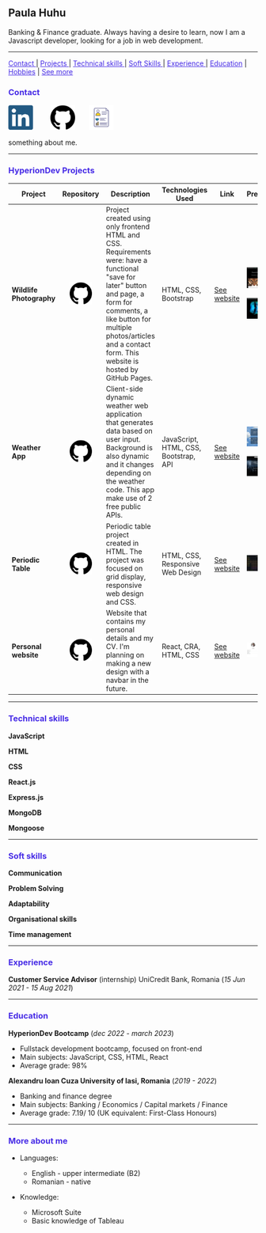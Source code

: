## Paula Huhu

Banking & Finance graduate. Always having a desire to learn, now I am a Javascript developer, looking for a job in web development.

---

<a href="#contact" style="color: #472CE6">Contact </a> | <a href="#projects" style="color: #472CE6">Projects </a> | <a href="#technical-skills" style="color: #472CE6">Technical skills </a> | <a href="#soft-skills" style="color: #472CE6">Soft Skills </a> | <a href="#experience" style="color: #472CE6">Experience </a> | <a href="#education" style="color: #472CE6">Education</a> | <a href="#hobbies" style="color: #472CE6">Hobbies</a> | <a href="#more" style="color: #472CE6">See more</a>

### <p id="contact" style="color: #472CE6">Contact</p>

<a href="https://www.linkedin.com/in/paula-huhu/"><img src="logos/linkedin.png" width="50"></a> &nbsp; &nbsp; &nbsp; &nbsp; <a href="https://github.com/PaulaHh"><img src="logos/github.png" width="50"></a>&nbsp; &nbsp; &nbsp; &nbsp;<a href="https://paulahuhu.com"><img src="logos/mywebsite.png" width="50"></a> 

something about me.

***


### <p id="projects" style="color: #472CE6">HyperionDev Projects</p>

| Project | Repository | Description | Technologies Used | Link | Preview |
| --- | --- | --- | --- | --- | --- |
| **Wildlife Photography** |&nbsp; &nbsp;  <a href="https://github.com/PaulaHh/PaulaHh.github.io"><img src="logos/github.png" width="45"></a> | Project created using only frontend HTML and CSS. Requirements were: have a functional "save for later" button and page, a form for comments, a like button for multiple photos/articles and a contact form. This website is hosted by GitHub Pages.| HTML, CSS, Bootstrap | <a href="https://github.com/PaulaHh/PaulaHh.github.io">See website</a> | <img src="./previews/wildlife-website.jpg">&nbsp; <img src="./previews/wildlife-website_2.jpg"> |
| **Weather App** |&nbsp; &nbsp;  <a href="https://github.com/PaulaHh/weather-app"><img src="logos/github.png" width="45"></a> | Client-side dynamic weather web application that generates data based on user input. Background is also dynamic and it changes depending on the weather code. This app make use of 2 free public APIs. | JavaScript, HTML, CSS, Bootstrap, API | <a href="link">See website</a> | <img src="./previews/weatherApp.jpg">&nbsp; <img src="./previews/weatherApp_2.jpg"> |
| **Periodic Table** |&nbsp; &nbsp;  <a href="https://github.com/PaulaHh/periodic-table"><img src="logos/github.png" width="45"></a> | Periodic table project created in HTML. The project was focused on grid display, responsive web design and CSS. | HTML, CSS, Responsive Web Design | <a href="link">See website</a> | <img src="./previews/periodicTable.jpg"> |
| **Personal website** | &nbsp; &nbsp;  <a href="https://github.com/PaulaHh/personal-website"><img src="logos/github.png" width="45"></a>  | Website that contains my personal details and my CV. I'm planning on making a new design with a navbar in the future. | React, CRA, HTML, CSS | <a href="https://www.paulahuhu.com/">See website</a> | <img src="./previews/myWebsite.jpg"> |


---

### <p id="technical-skills" style="color: #472CE6">Technical skills</p>
**JavaScript**

**HTML**

**CSS**

**React.js**

**Express.js**

**MongoDB**

**Mongoose**

---

### <p id="soft-skills" style="color: #472CE6">Soft skills</p>

**Communication**

**Problem Solving**

**Adaptability**

**Organisational skills**

**Time management**

---

### <p id="experience" style="color: #472CE6">Experience</p>

**Customer Service Advisor** (internship)
UniCredit Bank, Romania  (*15 Jun 2021 - 15 Aug 2021*)          

---

### <p id="education" style="color: #472CE6">Education</p>

**HyperionDev Bootcamp**
(*dec 2022 - march 2023*)

- Fullstack development bootcamp, focused on front-end
- Main subjects: JavaScript, CSS, HTML, React
- Average grade: 98%

**Alexandru Ioan Cuza University of Iasi, Romania**
(*2019 - 2022*)

- Banking and finance degree
- Main subjects: Banking / Economics / Capital markets / Finance
- Average grade: 7.19/ 10 (UK equivalent: First-Class Honours)

---

### <p id="more" style="color: #472CE6">More about me</p>

 * Languages:
    * English - upper intermediate (B2)
    * Romanian - native

* Knowledge:
    * Microsoft Suite
    * Basic knowledge of Tableau
     

